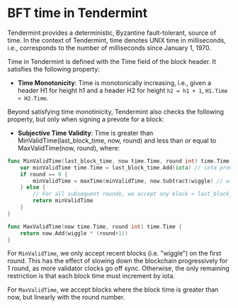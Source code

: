 # BFT time in Tendermint 

Tendermint provides a deterministic, Byzantine fault-tolerant, source of time.
In the context of Tendermint, time denotes UNIX time in milliseconds, i.e.,
corresponds to the number of milliseconds since January 1, 1970.

Time in Tendermint is defined with the Time field of the block header. 
It satisfies the following property:

- **Time Monotonicity**: Time is monotonically increasing, i.e., given 
a header H1 for height h1 and a header H2 for height `h2 = h1 + 1`, `H1.Time < H2.Time`.

Beyond satisfying time monotinicity, Tendermint also checks the following
property, but only when signing a prevote for a block:

- **Subjective Time Validity**: Time is greater than MinValidTime(last_block_time,
  now, round) and less than or equal to MaxValidTime(now, round), where:

```go
func MinValidTime(last_block_time, now time.Time, round int) time.Time {
	var minValidTime time.Time = last_block_time.Add(iota) // iota provided by consensus params
	if round == 0 {
		minValidTime = maxTime(minValidTime, now.Subtract(wiggle) // wiggle provided by consensus params
	} else {
		// For all subsequent rounds, we accept any block > last_block_time+iota.
		return minValidTime
	}
}

func MaxValidTime(now time.Time, round int) time.Time {
	return now.Add(wiggle * (round+1))
}
```

For `MinValidTime`, we only accept recent blocks (i.e. "wiggle") on the first
round.  This has the effect of slowing down the blockchain progressively for 1
round, as more validator clocks go off sync.  Otherwise, the only remaining
restriction is that each block time must increment by iota.

For `MaxValidTime`, we accept blocks where the block time is greater than now, but
linearly with the round number.
